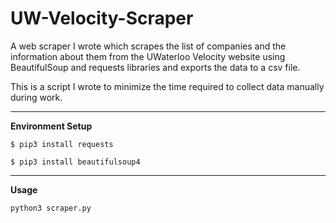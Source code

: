 # UW-Velocity-Scraper

A web scraper I wrote which scrapes the list of companies and the information about them from the UWaterloo Velocity website using BeautifulSoup and requests libraries and exports the data to a csv file.

This is a script I wrote to minimize the time required to collect data manually during work.

---

**Environment Setup**

`$ pip3 install requests`

`$ pip3 install beautifulsoup4`

---

**Usage**

`python3 scraper.py`
